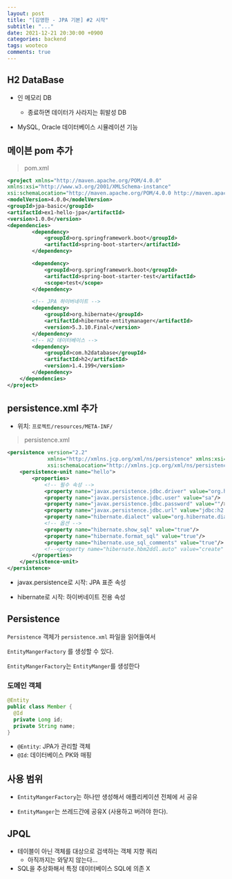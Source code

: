 ```yaml
---
layout: post
title: "[김영한 - JPA 기본] #2 시작"
subtitle: "..."
date: 2021-12-21 20:30:00 +0900
categories: backend
tags: wooteco
comments: true
---
```


## H2 DataBase

- 인 메모리 DB

  - 종료하면 데이터가 사라지는 휘발성 DB

- MySQL, Oracle 데이터베이스 시뮬레이션 기능

## 메이븐 pom 추가

> pom.xml

```xml
<project xmlns="http://maven.apache.org/POM/4.0.0"
xmlns:xsi="http://www.w3.org/2001/XMLSchema-instance"
xsi:schemaLocation="http://maven.apache.org/POM/4.0.0 http://maven.apache.org/xsd/maven-4.0.0.xsd">
<modelVersion>4.0.0</modelVersion>
<groupId>jpa-basic</groupId>
<artifactId>ex1-hello-jpa</artifactId>
<version>1.0.0</version>
<dependencies>
		<dependency>
			<groupId>org.springframework.boot</groupId>
			<artifactId>spring-boot-starter</artifactId>
		</dependency>

		<dependency>
			<groupId>org.springframework.boot</groupId>
			<artifactId>spring-boot-starter-test</artifactId>
			<scope>test</scope>
		</dependency>

		<!-- JPA 하이버네이트 -->
		<dependency>
			<groupId>org.hibernate</groupId>
			<artifactId>hibernate-entitymanager</artifactId>
			<version>5.3.10.Final</version>
		</dependency>
		<!-- H2 데이터베이스 -->
		<dependency>
			<groupId>com.h2database</groupId>
			<artifactId>h2</artifactId>
			<version>1.4.199</version>
		</dependency>
	</dependencies>
</project>


```

## persistence.xml 추가

- 위치: `프로젝트/resources/META-INF/`

> persistence.xml

```xml
<persistence version="2.2"
             xmlns="http://xmlns.jcp.org/xml/ns/persistence" xmlns:xsi="http://www.w3.org/2001/XMLSchema-instance"
             xsi:schemaLocation="http://xmlns.jcp.org/xml/ns/persistence http://xmlns.jcp.org/xml/ns/persistence/persistence_2_2.xsd">
    <persistence-unit name="hello">
        <properties>
            <!-- 필수 속성 -->
            <property name="javax.persistence.jdbc.driver" value="org.h2.Driver"/>
            <property name="javax.persistence.jdbc.user" value="sa"/>
            <property name="javax.persistence.jdbc.password" value=""/>
            <property name="javax.persistence.jdbc.url" value="jdbc:h2:tcp://localhost/~/test"/>
            <property name="hibernate.dialect" value="org.hibernate.dialect.H2Dialect"/>
            <!-- 옵션 -->
            <property name="hibernate.show_sql" value="true"/>
            <property name="hibernate.format_sql" value="true"/>
            <property name="hibernate.use_sql_comments" value="true"/>
            <!--<property name="hibernate.hbm2ddl.auto" value="create" />-->
        </properties>
    </persistence-unit>
</persistence>
```

- javax.persistence로 시작: JPA 표준 속성

- hibernate로 시작: 하이버네이트 전용 속성

## Persistence

`Persistence` 객체가 `persistence.xml` 파일을 읽어들여서

`EntityMangerFactory` 를 생성할 수 있다.

`EntityMangerFactory`는 `EntityManger`를 생성한다

### 도메인 객체

```java
@Entity
public class Member {
  @Id
  private Long id;
  private String name;
}
```

- `@Entity`: JPA가 관리할 객체
- `@Id`: 데이터베이스 PK와 매핑

## 사용 범위

- `EntityMangerFactory`는 하나만 생성해서 애플리케이션 전체에 서 공유

- `EntityManger`는 쓰레드간에 공유X (사용하고 버려야 한다).

## JPQL

- 테이블이 아닌 객체를 대상으로 검색하는 객체 지향 쿼리
  - 아직까지는 와닿지 않는다...
- SQL을 추상화해서 특정 데이터베이스 SQL에 의존 X
